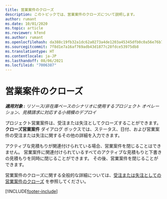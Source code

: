 ```yaml
---
title: 営業案件のクローズ
description: このトピックでは、営業案件のクローズについて説明します。
author: rumant
ms.date: 10/01/2020
ms.topic: article
ms.reviewer: kfend
ms.author: rumant
ms.openlocfilehash: da388c19fb32a1dc62a0273a4de1203a45345dfb0c0a56e76b73cccc751e9545
ms.sourcegitcommit: 7f8d1e7a16af769adb43d1877c28fdce53975db8
ms.translationtype: HT
ms.contentlocale: ja-JP
ms.lasthandoff: 08/06/2021
ms.locfileid: "7006387"
---
```

# <a name="close-an-opportunity"></a>営業案件のクローズ

_**適用対象 :** リソース/非在庫ベースのシナリオに使用するプロジェクト オペレーション、見積請求に対応する小規模のデプロイ_

プロジェクト営業案件は、受注または失注としてクローズすることができます。 **クローズ営業案件** ダイアログ ボックスでは、ステータス、日付、および営業案件の受注または失注に関するその他の詳細を入力できます。

アクティブな見積もりが関連付けられている場合、営業案件を閉じることはできません。 営業案件に関連付けられているすべてのアクティブな見積もりと下書きの見積もりを同時に閉じることができます。 その後、営業案件を閉じることができます。

営業案件のクローズに関する全般的な詳細については、[受注または失注としての営業案件のクローズ](/dynamics365/sales-enterprise/close-opportunity-won-lost-sales) を参照してください。


[!INCLUDE[footer-include](../includes/footer-banner.md)]